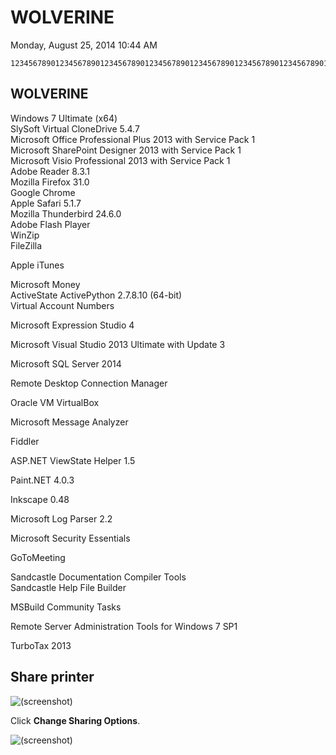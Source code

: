 ﻿# WOLVERINE

Monday, August 25, 2014
10:44 AM

```Text
12345678901234567890123456789012345678901234567890123456789012345678901234567890
```

## WOLVERINE

Windows 7 Ultimate (x64)\
SlySoft Virtual CloneDrive 5.4.7\
Microsoft Office Professional Plus 2013 with Service Pack 1\
Microsoft SharePoint Designer 2013 with Service Pack 1\
Microsoft Visio Professional 2013 with Service Pack 1\
Adobe Reader 8.3.1\
Mozilla Firefox 31.0\
Google Chrome\
Apple Safari 5.1.7\
Mozilla Thunderbird 24.6.0\
Adobe Flash Player\
WinZip\
FileZilla

Apple iTunes

Microsoft Money\
ActiveState ActivePython 2.7.8.10 (64-bit)\
Virtual Account Numbers

Microsoft Expression Studio 4

Microsoft Visual Studio 2013 Ultimate with Update 3

Microsoft SQL Server 2014

Remote Desktop Connection Manager

Oracle VM VirtualBox

Microsoft Message Analyzer

Fiddler

ASP.NET ViewState Helper 1.5

Paint.NET 4.0.3

Inkscape 0.48

Microsoft Log Parser 2.2

Microsoft Security Essentials

GoToMeeting

Sandcastle Documentation Compiler Tools\
Sandcastle Help File Builder

MSBuild Community Tasks

Remote Server Administration Tools for Windows 7 SP1

TurboTax 2013

## Share printer

![(screenshot)](https://assets.technologytoolbox.com/screenshots/50/B3347C57D6523F5633826AB37634730D84362050.png)

Click **Change Sharing Options**.

![(screenshot)](https://assets.technologytoolbox.com/screenshots/81/F350798AB3824D5E7281BFAB8F02B7E110AE5881.png)

